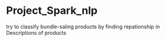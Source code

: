 # Project_Spark_nlp

try to classify bundle-saling products by finding repationship in Descriptions of products

